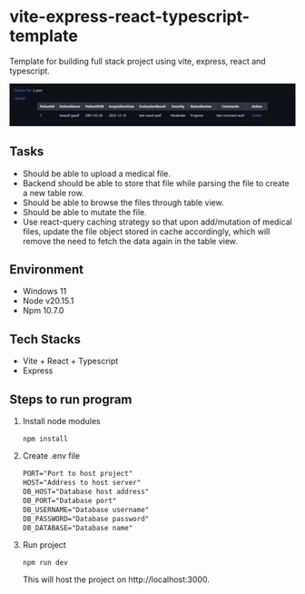 # vite-express-react-typescript-template

Template for building full stack project using vite, express, react and typescript.

![image](./image/image.png)

## Tasks

- Should be able to upload a medical file.
- Backend should be able to store that file while parsing the file to create a new table row.
- Should be able to browse the files through table view.
- Should be able to mutate the file.
- Use react-query caching strategy so that upon add/mutation of medical files, update the file object stored in cache accordingly, which will remove the need to fetch the data again in the table view.

## Environment

- Windows 11
- Node v20.15.1
- Npm 10.7.0

## Tech Stacks

- Vite + React + Typescript
- Express

## Steps to run program

1. Install node modules

   ```shell
   npm install
   ```

2. Create .env file

   ```env
   PORT="Port to host project"
   HOST="Address to host server"
   DB_HOST="Database host address"
   DB_PORT="Database port"
   DB_USERNAME="Database username"
   DB_PASSWORD="Database password"
   DB_DATABASE="Database name"
   ```

3. Run project
   ```shell
   npm run dev
   ```
   This will host the project on http://localhost:3000.
